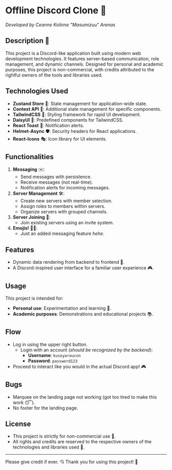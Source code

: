 # Offline Discord Clone 💬
*Developed by Ceanne Kolinne "Masumizuu" Arenas*

## Description 📝
This project is a Discord-like application built using modern web development technologies. It features server-based communication, role management, and dynamic channels. Designed for personal and academic purposes, this project is non-commercial, with credits attributed to the rightful owners of the tools and libraries used.

## Technologies Used
- **Zustand Store** 🐻: State management for application-wide state.
- **Context API** 🔄: Additional state management for specific components.
- **TailwindCSS** 🎨: Styling framework for rapid UI development.
- **DaisyUI** 🌼: Predefined components for TailwindCSS.
- **React Toast** 🔔: Notification alerts.
- **Helmet-Async** 🛡️: Security headers for React applications.
- **React-Icons** 🎭: Icon library for UI elements.

## Functionalities
1. **Messaging** ✉️:
   - Send messages with persistence.
   - Receive messages (not real-time).
   - Notification alerts for incoming messages.
2. **Server Management** 🛠️:
   - Create new servers with member selection.
   - Assign roles to members within servers.
   - Organize servers with grouped channels.
3. **Server Joining** 🔗:
   - Join existing servers using an invite system.
4. **Emojis!** 👌🏻:
   - Just an added messaging feature *hehe*.

## Features
- Dynamic data rendering from backend to frontend 🔄.
- A Discord-inspired user interface for a familiar user experience 🎮.

## Usage
This project is intended for:
- **Personal use**: Experimentation and learning 🧪.
- **Academic purposes**: Demonstrations and educational projects 📚.

## Flow
- Log in using the upper right button.
   - Login with an account (*should be recognized by the backend*):
      - **Username**: `kusoyaroucnn`
      - **Password**: `password123`
- Proceed to interact like you would in the actual Discord app! 🎮

## Bugs
- Marquee on the landing page not working (got too tired to make this work 😴).
- No footer for the landing page.

## License
- This project is strictly for non-commercial use 🚫.
- All rights and credits are reserved to the respective owners of the technologies and libraries used 💼.

---

Please give credit if ever. 💘 Thank you for using this project! 🎉

